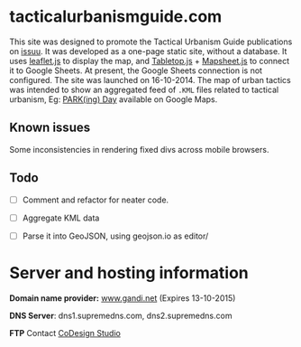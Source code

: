 # tacticalurbanismguide.com

This site was designed to promote the Tactical Urbanism Guide publications on [issuu](http://issuu.com/).
It was developed as a one-page static site, without a database. It uses [leaflet.js](http://leafletjs.com) to display the map, and [Tabletop.js](https://github.com/jsoma/tabletop) + [Mapsheet.js](https://github.com/jsoma/mapsheet) to connect it to Google Sheets. At present, the Google Sheets connection is not configured. The site was launched on 16-10-2014. The map of urban tactics was intended to show an aggregated feed of `.KML` files related to tactical urbanism, Eg: [PARK(ing) Day](https://www.google.com/maps/d/viewer?mid=z4HZvezfb_WQ.kF2bpP2-3LPA) available on Google Maps.

Known issues
---
Some inconsistencies in rendering fixed divs across mobile browsers.

Todo
---

- [ ] Comment and refactor for neater code.
- [ ] Aggregate KML data 
- [ ] Parse it into GeoJSON, using geojson.io as editor/


Server and hosting information
===

**Domain name provider:** www.gandi.net (Expires 13-10-2015)

**DNS Server**: dns1.supremedns.com, dns2.supremedns.com

**FTP** Contact [CoDesign Studio](codesignstudio.com.au)

